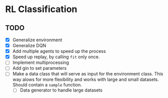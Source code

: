 # RL Classification

## TODO

- [x] Generalize environment
- [x] Generalize DQN
- [x] Add multiple agents to speed up the process
- [x] Speed up replay, by calling `fit` only once.
- [ ] Implement multiprocessing
- [ ] Add gin to set parameters
- [ ] Make a data class that will serve as input for the environment class. This way alows for more flexibility and works with large and small datasets. Should contain a `sample` function.
    - [ ] Data generator to handle large datasets